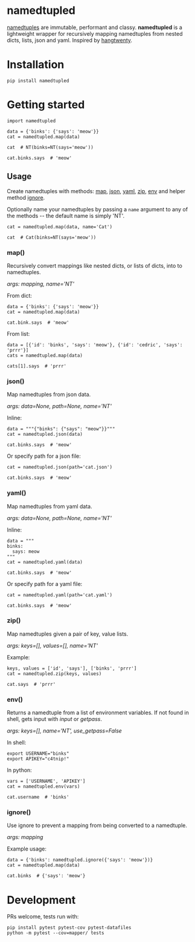 # namedtupled

[namedtuples](https://docs.python.org/3/library/collections.html) are immutable, performant and classy. **namedtupled** is a lightweight wrapper for recursively mapping namedtuples from nested dicts, lists, json and yaml. Inspired by [hangtwenty](https://gist.github.com/hangtwenty/5960435).


# Installation

    pip install namedtupled


# Getting started

    import namedtupled

    data = {'binks': {'says': 'meow'}}
    cat = namedtupled.map(data)

    cat  # NT(binks=NT(says='meow'))

    cat.binks.says  # 'meow'


## Usage

Create namedtuples with methods: [map](#map), [json](#json), [yaml](#yaml), [zip](#zip), [env](#env) and helper method [ignore](#ignore).

Optionally name your namedtuples by passing a `name` argument to any of the methods -- the default name is simply 'NT'.

    cat = namedtupled.map(data, name='Cat')

    cat  # Cat(binks=NT(says='meow'))


### map()

Recursively convert mappings like nested dicts, or lists of dicts, into to namedtuples.

*args: mapping, name='NT'*

  From dict:

    data = {'binks': {'says': 'meow'}}
    cat = namedtupled.map(data)

    cat.bink.says  # 'meow'

  From list:

    data = [{'id': 'binks', 'says': 'meow'}, {'id': 'cedric', 'says': 'prrr'}]
    cats = namedtupled.map(data)

    cats[1].says  # 'prrr'

### json()

Map namedtuples from json data.

*args: data=None, path=None, name='NT'*

Inline:

    data = """{"binks": {"says": "meow"}}"""
    cat = namedtupled.json(data)

    cat.binks.says  # 'meow'

Or specify path for a json file:

    cat = namedtupled.json(path='cat.json')

    cat.binks.says  # 'meow'

### yaml()

Map namedtuples from yaml data.

*args: data=None, path=None, name='NT'*

Inline:

    data = """
    binks:
      says: meow
    """
    cat = namedtupled.yaml(data)

    cat.binks.says  # 'meow'

Or specify path for a yaml file:

    cat = namedtupled.yaml(path='cat.yaml')

    cat.binks.says  # 'meow'

### zip()

Map namedtuples given a pair of key, value lists.

*args: keys=[], values=[], name='NT'*

Example:

    keys, values = ['id', 'says'], ['binks', 'prrr']
    cat = namedtupled.zip(keys, values)

    cat.says  # 'prrr'

### env()

Returns a namedtuple from a list of environment variables. If not found in shell, gets input with *input* or *getpass*.

*args: keys=[], name='NT', use_getpass=False*

In shell:

    export USERNAME="binks"
    export APIKEY="c4tnip!"

In python:

    vars = ['USERNAME', 'APIKEY']
    cat = namedtupled.env(vars)

    cat.username  # 'binks'

### ignore()

Use ignore to prevent a mapping from being converted to a namedtuple.

*args: mapping*

Example usage:

    data = {'binks': namedtupled.ignore({'says': 'meow'})}
    cat = namedtupled.map(data)

    cat.binks  # {'says': 'meow'}


# Development

PRs welcome, tests run with:

    pip install pytest pytest-cov pytest-datafiles
    python -m pytest --cov=mapper/ tests
